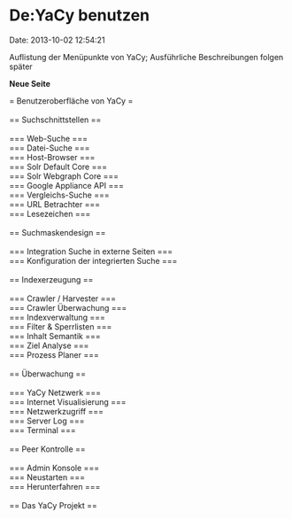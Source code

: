 De:YaCy benutzen
================

Date: 2013-10-02 12:54:21

Auflistung der Menüpunkte von YaCy; Ausführliche Beschreibungen folgen
später

**Neue Seite**

<div>

= Benutzeroberfläche von YaCy =\
\
== Suchschnittstellen ==\
\
=== Web-Suche ===\
=== Datei-Suche ===\
=== Host-Browser ===\
=== Solr Default Core ===\
=== Solr Webgraph Core ===\
=== Google Appliance API ===\
=== Vergleichs-Suche ===\
=== URL Betrachter ===\
=== Lesezeichen ===\
\
== Suchmaskendesign ==\
\
=== Integration Suche in externe Seiten ===\
=== Konfiguration der integrierten Suche ===\
\
== Indexerzeugung ==\
\
=== Crawler / Harvester ===\
=== Crawler Überwachung ===\
=== Indexverwaltung ===\
=== Filter & Sperrlisten ===\
=== Inhalt Semantik ===\
=== Ziel Analyse ===\
=== Prozess Planer ===\
\
== Überwachung ==\
\
=== YaCy Netzwerk ===\
=== Internet Visualisierung ===\
=== Netzwerkzugriff ===\
=== Server Log ===\
=== Terminal ===\
\
== Peer Kontrolle ==\
\
=== Admin Konsole ===\
=== Neustarten ===\
=== Herunterfahren ===\
\
== Das YaCy Projekt ==

</div>
